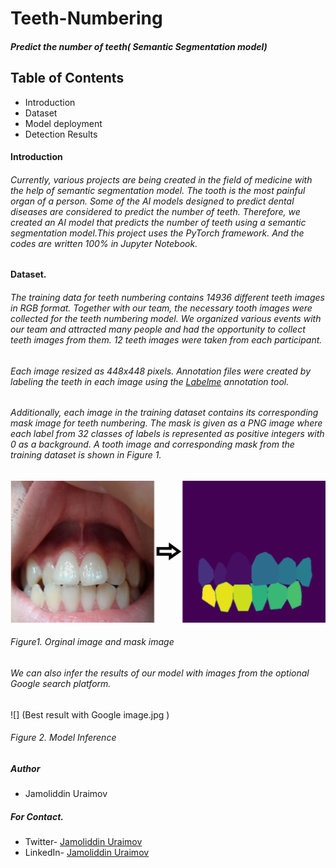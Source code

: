# Teeth-Numbering
#### *Predict the number of teeth( Semantic Segmentation model)*
## Table of Contents
* Introduction
* Dataset
* Model deployment
* Detection Results

#### Introduction
###### Currently, various projects are being created in the field of medicine with the help of semantic segmentation model. The tooth is the most painful organ of a person. Some of the AI models designed to predict dental diseases are considered to predict the number of teeth. Therefore, we created an AI model that predicts the number of teeth using a semantic segmentation model.This project uses the PyTorch framework. And the codes are written 100% in Jupyter Notebook.
#### Dataset.
###### The training data for teeth numbering contains 14936 different teeth images in RGB format. Together with our team, the necessary tooth images were collected for the teeth numbering model. We organized various events with our team and attracted many people and had the opportunity to collect teeth images from them. 12 teeth images were taken from each participant.
###### Each image resized as 448x448 pixels. Annotation files were created by labeling the teeth in each image using the [Labelme](https://github.com/wkentaro/labelme) annotation tool.
###### Additionally, each image in the training dataset contains its corresponding mask image for teeth numbering. The mask is given as a PNG image where each label from 32 classes of labels is represented as positive integers with 0 as a background. A tooth image and corresponding mask from the training dataset is shown in Figure 1. 

 ![](creating_mask.png)
 ###### Figure1. Orginal image and mask image
 
 
 ###### We can also infer the results of our model with images from the optional Google search platform.
 ![] (Best result with Google image.jpg )
 ###### Figure 2. Model Inference

 
##### Author
- Jamoliddin Uraimov

##### For Contact.

- Twitter- [Jamoliddin Uraimov](https://twitter.com/Uraimov92cnu)
- LinkedIn- [Jamoliddin Uraimov](https://www.linkedin.com/in/jamoliddin-uraimov-0985b023b/)
